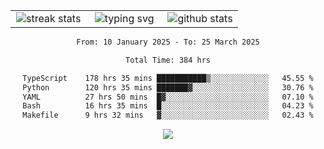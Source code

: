 <div align="center">
  <table style="border: none;" border="0" cellspacing="0" cellpadding="0">
    <tr>
      <td align="center" width="33%">
        <img src="https://github-readme-streak-stats.herokuapp.com/?user=kurtismassey&theme=tokyonight&hide_border=true" alt="streak stats" />
      </td>
      <td align="center" width="33%">
        <img src="https://readme-typing-svg.herokuapp.com/?font=Fira+Code&weight=600&size=15&duration=4000&pause=1000&color=00FF00&center=true&vCenter=true&random=false&width=150&lines=Hey%2C+I%27m+Kurtis!" alt="typing svg" />
      </td>
      <td align="center" width="33%">
        <img src="https://github-readme-stats.vercel.app/api?username=kurtismassey&show_icons=true&theme=tokyonight&hide_title=true" alt="github stats" />
      </td>
    </tr>
  </table>
</div>
<div align="center">

<!--START_SECTION:waka-->

```txt
From: 10 January 2025 - To: 25 March 2025

Total Time: 384 hrs

TypeScript    178 hrs 35 mins ███████████▒░░░░░░░░░░░░░   45.55 %
Python        120 hrs 35 mins ███████▓░░░░░░░░░░░░░░░░░   30.76 %
YAML          27 hrs 50 mins  █▓░░░░░░░░░░░░░░░░░░░░░░░   07.10 %
Bash          16 hrs 35 mins  █░░░░░░░░░░░░░░░░░░░░░░░░   04.23 %
Makefile      9 hrs 32 mins   ▓░░░░░░░░░░░░░░░░░░░░░░░░   02.43 %
```

<!--END_SECTION:waka-->

  <img src="https://github-readme-activity-graph.vercel.app/graph?username=kurtismassey&theme=tokyo-night&hide_border=true&custom_title=Contribution%20Graph" />

</div>